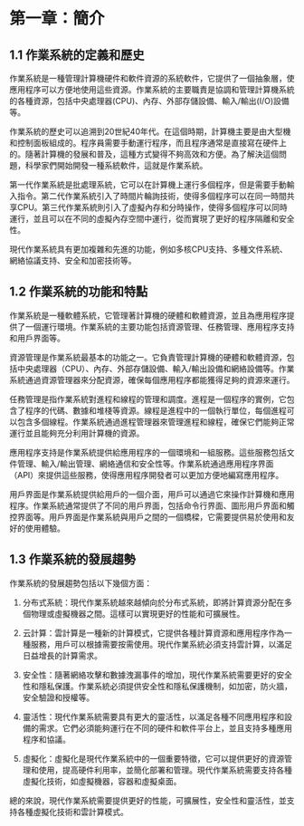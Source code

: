# 第一章：簡介

## 1.1 作業系統的定義和歷史

作業系統是一種管理計算機硬件和軟件資源的系統軟件，它提供了一個抽象層，使應用程序可以方便地使用這些資源。作業系統的主要職責是協調和管理計算機系統的各種資源，包括中央處理器(CPU)、內存、外部存儲設備、輸入/輸出(I/O)設備等。

作業系統的歷史可以追溯到20世紀40年代。在這個時期，計算機主要是由大型機和控制面板組成的。程序員需要手動運行程序，而且程序通常是直接寫在硬件上的。隨著計算機的發展和普及，這種方式變得不夠高效和方便。為了解決這個問題，科學家們開始開發一種系統軟件，這就是作業系統。

第一代作業系統是批處理系統，它可以在計算機上運行多個程序，但是需要手動輸入指令。第二代作業系統引入了時間片輪詢技術，使得多個程序可以在同一時間共享CPU。第三代作業系統則引入了虛擬內存和分時操作，使得多個程序可以同時運行，並且可以在不同的虛擬內存空間中運行，從而實現了更好的程序隔離和安全性。

現代作業系統具有更加複雜和先進的功能，例如多核CPU支持、多種文件系統、網絡協議支持、安全和加密技術等。

## 1.2 作業系統的功能和特點

作業系統是一種軟體系統，它管理著計算機的硬體和軟體資源，並且為應用程序提供了一個運行環境。作業系統的主要功能包括資源管理、任務管理、應用程序支持和用戶界面等。

資源管理是作業系統最基本的功能之一。它負責管理計算機的硬體和軟體資源，包括中央處理器（CPU）、內存、外部存儲設備、輸入/輸出設備和網絡設備等。作業系統通過資源管理器來分配資源，確保每個應用程序都能獲得足夠的資源來運行。

任務管理是指作業系統對進程和線程的管理和調度。進程是一個程序的實例，它包含了程序的代碼、數據和堆棧等資源。線程是進程中的一個執行單位，每個進程可以包含多個線程。作業系統通過進程管理器來管理進程和線程，確保它們能夠正常運行並且能夠充分利用計算機的資源。

應用程序支持是作業系統提供給應用程序的一個環境和一組服務。這些服務包括文件管理、輸入/輸出管理、網絡通信和安全性等。作業系統通過應用程序界面（API）來提供這些服務，使得應用程序開發者可以更加方便地編寫應用程序。

用戶界面是作業系統提供給用戶的一個介面，用戶可以通過它來操作計算機和應用程序。作業系統通常提供了不同的用戶界面，包括命令行界面、圖形用戶界面和觸控界面等。用戶界面是作業系統與用戶之間的一個橋樑，它需要提供易於使用和友好的使用體驗。

## 1.3 作業系統的發展趨勢

作業系統的發展趨勢包括以下幾個方面：

1. 分布式系統：現代作業系統越來越傾向於分布式系統，即將計算資源分配在多個物理或虛擬機器之間。這樣可以實現更好的性能和可擴展性。

2. 云計算：雲計算是一種新的計算模式，它提供各種計算資源和應用程序作為一種服務，用戶可以根據需要按需使用。現代作業系統必須支持雲計算，以滿足日益增長的計算需求。

3. 安全性：隨著網絡攻擊和數據洩漏事件的增加，現代作業系統需要更好的安全性和隱私保護。作業系統必須提供安全性和隱私保護機制，如加密，防火牆，安全驗證和授權等。

4. 靈活性：現代作業系統需要具有更大的靈活性，以滿足各種不同應用程序和設備的需求。它們必須能夠運行在不同的硬件和軟件平台上，並且支持多種應用程序和協議。

5. 虛擬化：虛擬化是現代作業系統中的一個重要特徵，它可以提供更好的資源管理和使用，提高硬件利用率，並簡化部署和管理。現代作業系統需要支持各種虛擬化技術，如虛擬機器，容器和虛擬桌面。

總的來說，現代作業系統需要提供更好的性能，可擴展性，安全性和靈活性，並支持各種虛擬化技術和雲計算模式。
